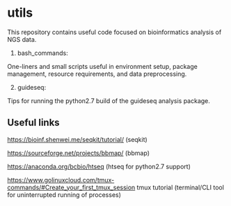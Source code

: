 # utils
This repository contains useful code focused on bioinformatics analysis of NGS data. 

1. bash_commands:

  One-liners and small scripts useful in environment setup, package management, resource requirements, and data preprocessing.

2. guideseq:

  Tips for running the python2.7 build of the guideseq analysis package. 

## Useful links
https://bioinf.shenwei.me/seqkit/tutorial/ (seqkit)

https://sourceforge.net/projects/bbmap/ (bbmap)

https://anaconda.org/bcbio/htseq (htseq for python2.7 support)

https://www.golinuxcloud.com/tmux-commands/#Create_your_first_tmux_session tmux tutorial (terminal/CLI tool for uninterrupted running of processes)
